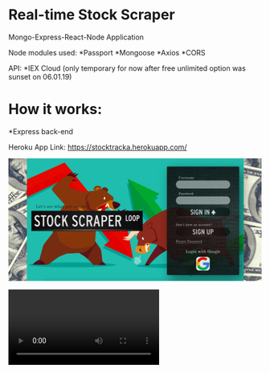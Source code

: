 # Real-time Stock Scraper
Mongo-Express-React-Node Application

Node modules used:
*Passport
*Mongoose
*Axios
*CORS

API:
*IEX Cloud (only temporary for now after free unlimited option was sunset on 06.01.19)

# How it works:
*Express back-end

Heroku App Link: https://stocktracka.herokuapp.com/

![Screenshot](loginpage.png)

![Screenshot](StockApp.mov)
